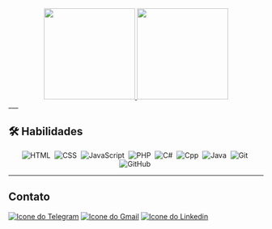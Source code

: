 <div align="center">
<a href="https://github.com/hudisson">
<img height="180em" src="https://github-readme-stats.vercel.app/api/top-langs/?username=hudisson&layout=compact&langs_count=7&theme=dracula"/>
<img height="180em" src="https://github-readme-stats.vercel.app/api?username=hudisson&show_icons=true&theme=dracula&include_all_commits=true&count_private=true"/>
</a>
</div>
___

## 🛠 Habilidades 
<div align="center">
  
![HTML](https://img.shields.io/badge/-HTML-05122A?style=flat&logo=HTML5)&nbsp;
![CSS](https://img.shields.io/badge/-CSS-05122A?style=flat&logo=CSS3&logoColor=1572B6)&nbsp;
![JavaScript](https://img.shields.io/badge/-JavaScript-05122A?style=flat&logo=javascript)&nbsp;
![PHP](https://img.shields.io/badge/-PHP-05122A?style=flat&logo=php)&nbsp;
![C#](https://img.shields.io/badge/-Csharp-05122A?style=flat&logo=dotnet)&nbsp;
![Cpp](https://img.shields.io/badge/-Cpp-05122A?style=flat&logo=cplusplus)&nbsp;
![Java](https://img.shields.io/badge/-JAVA-05122A?style=flat&logo=openjdk&logoColor=white)&nbsp;
![Git](https://img.shields.io/badge/-Git-05122A?style=flat&logo=git)&nbsp;
![GitHub](https://img.shields.io/badge/-GitHub-05122A?style=flat&logo=github)&nbsp;

</div>

___

## Contato

[![Icone do Telegram](https://img.shields.io/badge/Telegram-2CA5E0?style=for-the-badge&logo=telegram&logoColor=white)](https://t.me/hudisson_xavier)
[![Icone do Gmail](https://img.shields.io/badge/Gmail-D14836?style=for-the-badge&logo=gmail&logoColor=white)](mailto:contato@hudissonxavier@gmail.com)
[![Icone do Linkedin](https://img.shields.io/badge/LinkedIn-%230077B5?style=for-the-badge&logo=linkedin&logoColor=white)](https://www.linkedin.com/in/hudisson-xavier)
